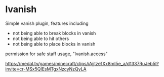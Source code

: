 # lvanish

Simple vanish plugin,
features including
- not being able to break blocks in vanish
- not being able to hit others
- not being able to place blocks in vanish

permission for safe staff usage, "lvanish.access"

https://medal.tv/games/minecraft/clips/iAjjtze1Xx8mI5e_a/d1337RuJeb5I?invite=cr-MSx5QlEsMTgxNzcyNzQyLA
